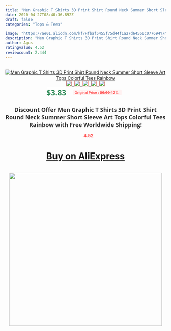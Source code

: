 ```yaml
---
title: "Men Graphic T Shirts 3D Print Shirt Round Neck Summer Short Sleeve Art Tops Colorful Tees Rainbow"
date: 2020-04-27T08:40:36.892Z
draft: false
categories: "Tops & Tees"

image: "https://ae01.alicdn.com/kf/Hfbaf5455f75d44f1a27d64560c077694Y/Men-Graphic-T-Shirts-3D-Print-Shirt-Round-Neck-Summer-Short-Sleeve-Art-Tops-Colorful-Tees.jpg"
description: "Men Graphic T Shirts 3D Print Shirt Round Neck Summer Short Sleeve Art Tops Colorful Tees Rainbow"
author: Agus
ratingvalue: 4.52
reviewcount: 2.444
---
```

<br>
<div style="text-align: center;">
<a href="https://s.click.aliexpress.com/e/_AdJfLJ" target="_blank" rel="nofollow noopener noreferrer"><img alt="Men Graphic T Shirts 3D Print Shirt Round Neck Summer Short Sleeve Art Tops Colorful Tees Rainbow" class="magnifier-image" src="https://ae01.alicdn.com/kf/Hfbaf5455f75d44f1a27d64560c077694Y/Men-Graphic-T-Shirts-3D-Print-Shirt-Round-Neck-Summer-Short-Sleeve-Art-Tops-Colorful-Tees.jpg_640x640.jpg">
<br>
<img style="border:1px solid salmon" src="https://ae01.alicdn.com/kf/Hfbaf5455f75d44f1a27d64560c077694Y/Men-Graphic-T-Shirts-3D-Print-Shirt-Round-Neck-Summer-Short-Sleeve-Art-Tops-Colorful-Tees.jpg_120x120.jpg">&nbsp;&nbsp;<img style="border:1px solid salmon" src="https://ae01.alicdn.com/kf/H1f137148a5914395bcc83d30489c77cf4/Men-Graphic-T-Shirts-3D-Print-Shirt-Round-Neck-Summer-Short-Sleeve-Art-Tops-Colorful-Tees.jpg_120x120.jpg">&nbsp;&nbsp;<img style="border:1px solid salmon" src="_120x120.jpg">&nbsp;&nbsp;<img style="border:1px solid salmon" src="_120x120.jpg">&nbsp;&nbsp;<img style="border:1px solid salmon" src="_120x120.jpg"></a></div><br0>
<div style="text-align: center;"><span style="background-color: white; border: 0px; box-sizing: border-box; color: seagreen; display: inline-block; font-family: &quot;open sans&quot; , &quot;arial&quot; , &quot;helvetica&quot; , sans-serif , &quot;heiti&quot;; font-size: 24px; font-stretch: inherit; font-weight: 700; line-height: inherit; margin: 0px 10px 0px 0px; padding: 0px; vertical-align: middle;">$3.83 </span>
<span style="background: rgb(255 , 241 , 241); border-radius: 3px; border: 0px; box-sizing: border-box; color: #ff4747; display: inline-block; font-family: inherit; font-size: 12px; font-stretch: inherit; font-style: inherit; font-variant: inherit; font-weight: 600; line-height: inherit; margin: 0px; padding: 2px 5px; transform: scale(0.9); vertical-align: middle;">Original Price : <b style="text-decoration: line-through;">$6.60 </b> 42%&nbsp;&nbsp;</span></div>
<h1 style="color: #333333; display: inline-block; font-family: &quot;open sans&quot; , &quot;arial&quot; , &quot;helvetica&quot; , sans-serif , &quot;heiti&quot;; font-size: 18px; font-stretch: inherit; font-weight: 700; text-align: center;">Discount Offer Men Graphic T Shirts 3D Print Shirt Round Neck Summer Short Sleeve Art Tops Colorful Tees Rainbow with Free Worldwide Shipping!</h1>
<div style="color: #ff4747; text-align: center;">
<img src="https://4.bp.blogspot.com/-M0ZcTcb-5uY/XleCXlxnR4I/AAAAAAAAAEc/OrjgMkXV1oMQFaCRZj5HQwOCBcu3w1FegCPcBGAYYCw/s1600/star.png" style="height: 15px;">&nbsp;<b>4.52</b></div>
<div class="button_cont" align="center"><a class="buynow_a" href="https://s.click.aliexpress.com/e/_AdJfLJ" target="_blank" rel="nofollow noopener noreferrer"><H1>Buy on AliExpress</H1></a></div><br>
<div class="separator" style="clear: both; text-align: center;">
<img src="https://lh3.googleusercontent.com/-pTy5HemUv9M/XlePHvY0dAI/AAAAAAAAAE4/0nX5iRUoIWY8eMW9Dpxeirr157OZliDIgCLcBGAsYHQ/s1600/badge.gif" width="480">
</div>
